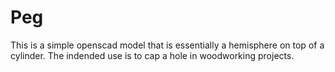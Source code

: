 # Peg

This is a simple openscad model that is essentially a hemisphere on top of a cylinder.  The indended use is to cap a hole in woodworking projects.
